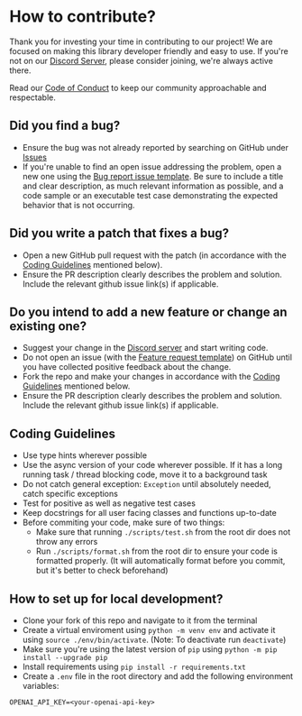# How to contribute?

Thank you for investing your time in contributing to our project! We are focused on making this library developer friendly and easy to use. If you're not on our [Discord Server](https://discord.gg/aQa53fRdXx), please consider joining, we're always active there.

Read our [Code of Conduct](./CODE_OF_CONDUCT.md) to keep our community approachable and respectable.

## Did you find a bug?

- Ensure the bug was not already reported by searching on GitHub under [Issues](https://github.com/sdhnshu/embedia/issues)
- If you're unable to find an open issue addressing the problem, open a new one using the [Bug report issue template](https://github.com/sdhnshu/embedia/issues/new/choose). Be sure to include a title and clear description, as much relevant information as possible, and a code sample or an executable test case demonstrating the expected behavior that is not occurring.

## Did you write a patch that fixes a bug?

- Open a new GitHub pull request with the patch (in accordance with the [Coding Guidelines](#coding-guidelines) mentioned below).
- Ensure the PR description clearly describes the problem and solution. Include the relevant github issue link(s) if applicable.

## Do you intend to add a new feature or change an existing one?

- Suggest your change in the [Discord server](https://discord.gg/aQa53fRdXx) and start writing code.
- Do not open an issue (with the [Feature request template](https://github.com/sdhnshu/embedia/issues/new/choose)) on GitHub until you have collected positive feedback about the change.
- Fork the repo and make your changes in accordance with the [Coding Guidelines](#coding-guidelines) mentioned below.
- Ensure the PR description clearly describes the problem and solution. Include the relevant github issue link(s) if applicable.

## Coding Guidelines

- Use type hints wherever possible
- Use the async version of your code wherever possible. If it has a long running task / thread blocking code, move it to a background task
- Do not catch general exception: `Exception` until absolutely needed, catch specific exceptions
- Test for positive as well as negative test cases
- Keep docstrings for all user facing classes and functions up-to-date
- Before commiting your code, make sure of two things:
  - Make sure that running `./scripts/test.sh` from the root dir does not throw any errors
  - Run `./scripts/format.sh` from the root dir to ensure your code is formatted properly. (It will automatically format before you commit, but it's better to check beforehand)

## How to set up for local development?

- Clone your fork of this repo and navigate to it from the terminal
- Create a virtual enviroment using `python -m venv env` and activate it using `source ./env/bin/activate`. (Note: To deactivate run `deactivate`)
- Make sure you're using the latest version of `pip` using `python -m pip install --upgrade pip`
- Install requirements using `pip install -r requirements.txt`
- Create a `.env` file in the root directory and add the following environment variables:

```
OPENAI_API_KEY=<your-openai-api-key>
```
